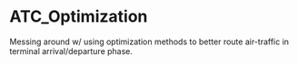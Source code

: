 # ATC_Optimization
Messing around w/ using optimization methods to better route air-traffic in terminal arrival/departure phase.

